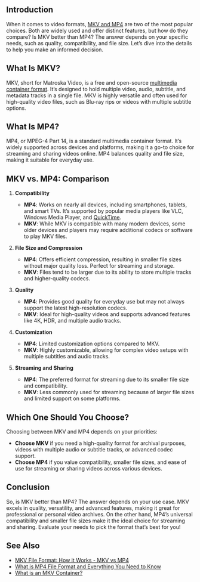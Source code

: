## **Introduction**

When it comes to video formats, [MKV and MP4][1] are two of the most popular choices. Both are widely used and offer distinct features, but how do they compare? Is MKV better than MP4? The answer depends on your specific needs, such as quality, compatibility, and file size. Let’s dive into the details to help you make an informed decision.

## **What Is MKV?**

MKV, short for Matroska Video, is a free and open-source [multimedia container format][3]. It’s designed to hold multiple video, audio, subtitle, and metadata tracks in a single file. MKV is highly versatile and often used for high-quality video files, such as Blu-ray rips or videos with multiple subtitle options.

## **What Is MP4?**

MP4, or MPEG-4 Part 14, is a standard multimedia container format. It’s widely supported across devices and platforms, making it a go-to choice for streaming and sharing videos online. MP4 balances quality and file size, making it suitable for everyday use.

## **MKV vs. MP4: Comparison**

1. **Compatibility**
   - **MP4**: Works on nearly all devices, including smartphones, tablets, and smart TVs. It’s supported by popular media players like VLC, Windows Media Player, and [QuickTime][2].
   - **MKV**: While MKV is compatible with many modern devices, some older devices and players may require additional codecs or software to play MKV files.

2. **File Size and Compression**
   - **MP4**: Offers efficient compression, resulting in smaller file sizes without major quality loss. Perfect for streaming and storage.
   - **MKV**: Files tend to be larger due to its ability to store multiple tracks and higher-quality codecs.

3. **Quality**
   - **MP4**: Provides good quality for everyday use but may not always support the latest high-resolution codecs.
   - **MKV**: Ideal for high-quality videos and supports advanced features like 4K, HDR, and multiple audio tracks.

4. **Customization**
   - **MP4**: Limited customization options compared to MKV.
   - **MKV**: Highly customizable, allowing for complex video setups with multiple subtitles and audio tracks.

5. **Streaming and Sharing**
   - **MP4**: The preferred format for streaming due to its smaller file size and compatibility.
   - **MKV**: Less commonly used for streaming because of larger file sizes and limited support on some platforms.

## **Which One Should You Choose?**

Choosing between MKV and MP4 depends on your priorities:
- **Choose MKV** if you need a high-quality format for archival purposes, videos with multiple audio or subtitle tracks, or advanced codec support.
- **Choose MP4** if you value compatibility, smaller file sizes, and ease of use for streaming or sharing videos across various devices.

## **Conclusion**

So, is MKV better than MP4? The answer depends on your use case. MKV excels in quality, versatility, and advanced features, making it great for professional or personal video archives. On the other hand, MP4’s universal compatibility and smaller file sizes make it the ideal choice for streaming and sharing. Evaluate your needs to pick the format that’s best for you!

## See Also
- [MKV File Format: How it Works - MKV vs MP4][1]
- [What is MP4 File Format and Everything You Need to Know][4]
- [What is an MKV Container?][3]

[1]: https://blog.fileformat.com/video/mkv-format-what-is-mkv-how-it-works-and-mkv-vs-mp4/
[2]: https://blog.fileformat.com/software/what-is-quicktime/
[3]: https://blog.fileformat.com/video/what-is-mkv-container/
[4]: https://blog.fileformat.com/video/what-is-mp4-file-format-and-everything-you-need-to-know/
